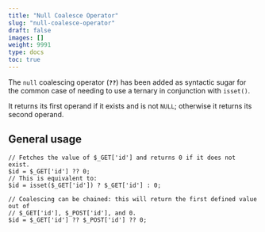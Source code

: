 ```yaml
---
title: "Null Coalesce Operator"
slug: "null-coalesce-operator"
draft: false
images: []
weight: 9991
type: docs
toc: true
---
```


The `null` coalescing operator (**`??`**) has been added as syntactic sugar for the common case of needing to use a ternary in conjunction with `isset()`.

It returns its first operand if it exists and is not `NULL`; otherwise it returns its second operand.

## General usage
<!-- language: lang-php -->

    // Fetches the value of $_GET['id'] and returns 0 if it does not exist.
    $id = $_GET['id'] ?? 0;
    // This is equivalent to:
    $id = isset($_GET['id']) ? $_GET['id'] : 0;

    // Coalescing can be chained: this will return the first defined value out of 
    // $_GET['id'], $_POST['id'], and 0.
    $id = $_GET['id'] ?? $_POST['id'] ?? 0;

